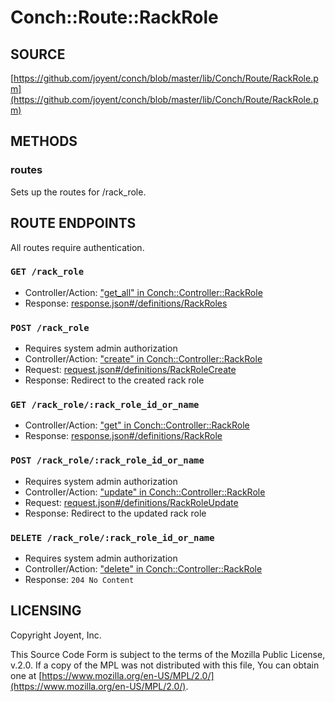 # Conch::Route::RackRole

## SOURCE

[https://github.com/joyent/conch/blob/master/lib/Conch/Route/RackRole.pm](https://github.com/joyent/conch/blob/master/lib/Conch/Route/RackRole.pm)

## METHODS

### routes

Sets up the routes for /rack\_role.

## ROUTE ENDPOINTS

All routes require authentication.

### `GET /rack_role`

- Controller/Action: ["get\_all" in Conch::Controller::RackRole](../modules/Conch%3A%3AController%3A%3ARackRole#get_all)
- Response: [response.json#/definitions/RackRoles](../json-schema/response.json#/definitions/RackRoles)

### `POST /rack_role`

- Requires system admin authorization
- Controller/Action: ["create" in Conch::Controller::RackRole](../modules/Conch%3A%3AController%3A%3ARackRole#create)
- Request: [request.json#/definitions/RackRoleCreate](../json-schema/request.json#/definitions/RackRoleCreate)
- Response: Redirect to the created rack role

### `GET /rack_role/:rack_role_id_or_name`

- Controller/Action: ["get" in Conch::Controller::RackRole](../modules/Conch%3A%3AController%3A%3ARackRole#get)
- Response: [response.json#/definitions/RackRole](../json-schema/response.json#/definitions/RackRole)

### `POST /rack_role/:rack_role_id_or_name`

- Requires system admin authorization
- Controller/Action: ["update" in Conch::Controller::RackRole](../modules/Conch%3A%3AController%3A%3ARackRole#update)
- Request: [request.json#/definitions/RackRoleUpdate](../json-schema/request.json#/definitions/RackRoleUpdate)
- Response: Redirect to the updated rack role

### `DELETE /rack_role/:rack_role_id_or_name`

- Requires system admin authorization
- Controller/Action: ["delete" in Conch::Controller::RackRole](../modules/Conch%3A%3AController%3A%3ARackRole#delete)
- Response: `204 No Content`

## LICENSING

Copyright Joyent, Inc.

This Source Code Form is subject to the terms of the Mozilla Public License,
v.2.0. If a copy of the MPL was not distributed with this file, You can obtain
one at [https://www.mozilla.org/en-US/MPL/2.0/](https://www.mozilla.org/en-US/MPL/2.0/).
